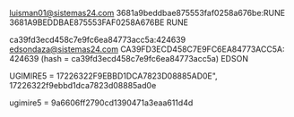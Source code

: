 luisman01@sistemas24.com
3681a9beddbae875553faf0258a676be:RUNE
3681A9BEDDBAE875553FAF0258A676BE
RUNE

ca39fd3ecd458c7e9fc6ea84773acc5a:424639
edsondaza@sistemas24.com
CA39FD3ECD458C7E9FC6EA84773ACC5A:
424639
(hash = ca39fd3ecd458c7e9fc6ea84773acc5a)
EDSON

UGIMIRE5 = 
17226322F9EBBD1DCA7823D08885AD0E",
17226322f9ebbd1dca7823d08885ad0e

ugimire5 = 9a6606ff2790cd1390471a3eaa611d4d
